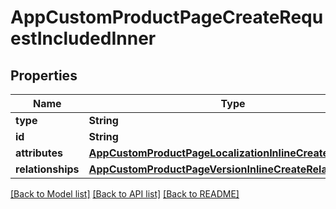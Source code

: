 # AppCustomProductPageCreateRequestIncludedInner

## Properties
Name | Type | Description | Notes
------------ | ------------- | ------------- | -------------
**type** | **String** |  | 
**id** | **String** |  | [optional] 
**attributes** | [**AppCustomProductPageLocalizationInlineCreateAttributes**](AppCustomProductPageLocalizationInlineCreateAttributes.md) |  | 
**relationships** | [**AppCustomProductPageVersionInlineCreateRelationships**](AppCustomProductPageVersionInlineCreateRelationships.md) |  | [optional] 

[[Back to Model list]](../README.md#documentation-for-models) [[Back to API list]](../README.md#documentation-for-api-endpoints) [[Back to README]](../README.md)


